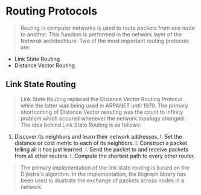 # Routing Protocols
> Routing in computer networks is used to route packets from one node to another. This function is performed in the network layer of the Netwrok architechture.
> Two of the most important routing protocols are:
* Link State Routing
* Distance Vector Routing

## Link State Routing
> Link State Routing replaced the Distance Vector Routing Protocol while the latter was being used in ARPANET until 1979. The primary shortcoming of Distance Vector reouting was the count to infinity problem which occured whenever the network topology changed.
> The idea behind Link State Routing is as follows:<br>
1. Discover its neighbors and learn their network addresses.
l. Set the distance or cost metric to each of its neighbors.
l. Construct a packet telling all it has just learned.
l. Send the packet to and receive packets from all other routers.
l. Compute the shortest path to every other router.

> The primary implementation of the link state routing is based on the Dijkstra's algorithm. In the implementation, the libgraph library has been used to illustrate the exchange of packets across nodes in a network.  
